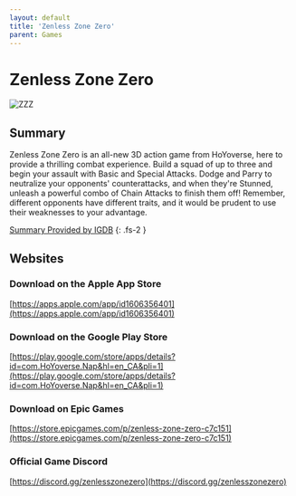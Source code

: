 ```yaml
---
layout: default
title: 'Zenless Zone Zero'
parent: Games
---
```


# Zenless Zone Zero

![ZZZ](https://cdn.discordapp.com/emojis/1264987656371310633.png)

## Summary

Zenless Zone Zero is an all-new 3D action game from HoYoverse, here to provide a thrilling combat experience. Build a squad of up to three and begin your assault with Basic and Special Attacks. Dodge and Parry to neutralize your opponents' counterattacks, and when they're Stunned, unleash a powerful combo of Chain Attacks to finish them off! Remember, different opponents have different traits, and it would be prudent to use their weaknesses to your advantage.

[Summary Provided by IGDB](https://www.igdb.com/games/zenless-zone-zero)
{: .fs-2 }

## Websites

### Download on the Apple App Store

[https://apps.apple.com/app/id1606356401](https://apps.apple.com/app/id1606356401)

### Download on the Google Play Store

[https://play.google.com/store/apps/details?id=com.HoYoverse.Nap&hl=en_CA&pli=1](https://play.google.com/store/apps/details?id=com.HoYoverse.Nap&hl=en_CA&pli=1)

### Download on Epic Games

[https://store.epicgames.com/p/zenless-zone-zero-c7c151](https://store.epicgames.com/p/zenless-zone-zero-c7c151)

### Official Game Discord

[https://discord.gg/zenlesszonezero](https://discord.gg/zenlesszonezero)